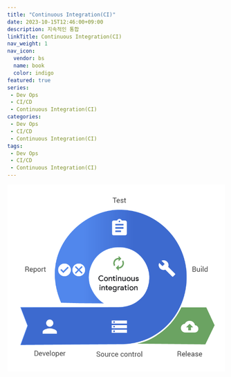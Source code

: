 ```yaml
---
title: "Continuous Integration(CI)"
date: 2023-10-15T12:46:00+09:00
description: 지속적인 통합
linkTitle: Continuous Integration(CI)
nav_weight: 1
nav_icon:
  vendor: bs
  name: book
  color: indigo
featured: true
series:  
 - Dev Ops
 - CI/CD
 - Continuous Integration(CI)
categories:
 - Dev Ops
 - CI/CD
 - Continuous Integration(CI)
tags:
 - Dev Ops
 - CI/CD
 - Continuous Integration(CI)
---
```

![CI](ci.png?width=512px#center)